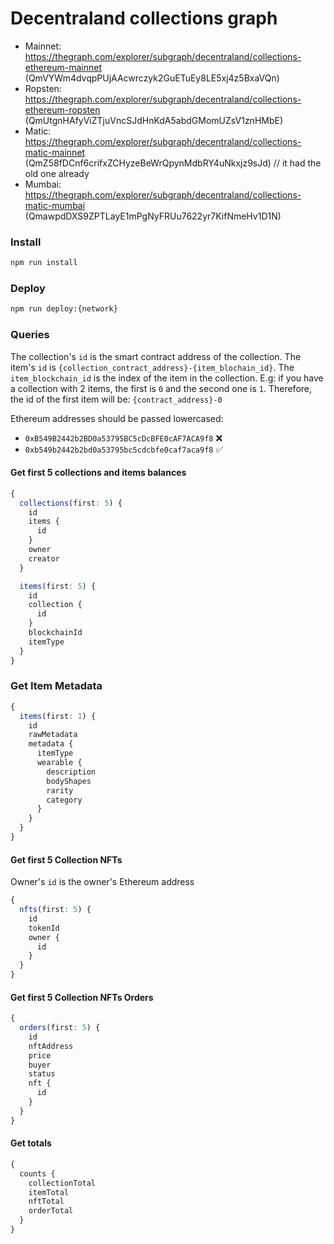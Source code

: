 # Decentraland collections graph

- Mainnet: https://thegraph.com/explorer/subgraph/decentraland/collections-ethereum-mainnet (QmVYWm4dvqpPUjAAcwrczyk2GuETuEy8LE5xj4z5BxaVQn)
- Ropsten: https://thegraph.com/explorer/subgraph/decentraland/collections-ethereum-ropsten (QmUtgnHAfyViZTjuVncSJdHnKdA5abdGMomUZsV1znHMbE)
- Matic: https://thegraph.com/explorer/subgraph/decentraland/collections-matic-mainnet (QmZ58fDCnf6crifxZCHyzeBeWrQpynMdbRY4uNkxjz9sJd) // it had the old one already
- Mumbai: https://thegraph.com/explorer/subgraph/decentraland/collections-matic-mumbai (QmawpdDXS9ZPTLayE1mPgNyFRUu7622yr7KifNmeHv1D1N)

### Install

```bash
npm run install
```

### Deploy

```bash
npm run deploy:{network}
```

### Queries

The collection's `id` is the smart contract address of the collection.
The item's `id` is `{collection_contract_address}-{item_blochain_id}`. The `item_blockchain_id` is the index of the item in the collection. E.g: if you have a collection with 2 items, the first is `0` and the second one is `1`. Therefore, the id of the first item will be: `{contract_address}-0`

Ethereum addresses should be passed lowercased:

- `0xB549B2442b2BD0a53795BC5cDcBFE0cAF7ACA9f8` ❌
- `0xb549b2442b2bd0a53795bc5cdcbfe0caf7aca9f8` ✅

#### Get first 5 collections and items balances

```typescript
{
  collections(first: 5) {
    id
    items {
      id
    }
    owner
    creator
  }

  items(first: 5) {
    id
    collection {
      id
    }
    blockchainId
    itemType
  }
}
```

### Get Item Metadata

```typescript
{
  items(first: 1) {
    id
    rawMetadata
    metadata {
      itemType
      wearable {
        description
        bodyShapes
        rarity
        category
      }
    }
  }
}
```

#### Get first 5 Collection NFTs

Owner's `id` is the owner's Ethereum address

```typescript
{
  nfts(first: 5) {
    id
    tokenId
    owner {
      id
    }
  }
}
```

#### Get first 5 Collection NFTs Orders

```typescript
{
  orders(first: 5) {
    id
    nftAddress
    price
    buyer
    status
    nft {
      id
    }
  }
}
```

#### Get totals

```typescript
{
  counts {
    collectionTotal
    itemTotal
    nftTotal
    orderTotal
  }
}
```
